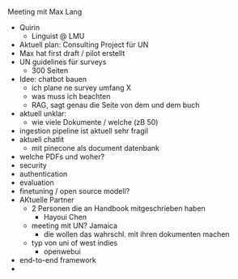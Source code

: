 Meeting mit Max Lang

- Quirin
	- Linguist @ LMU
- Aktuell plan: Consulting Project für UN
- Max hat first draft / pilot erstellt
- UN guidelines für surveys
	- 300 Seiten
- Idee: chatbot bauen
	- ich plane ne survey umfang X
	- was muss ich beachten
	- RAG, sagt genau die Seite von dem und dem buch
- aktuell unklar:
	- wie viele Dokumente / welche (zB 50)
- ingestion pipeline ist aktuell sehr fragil
- aktuell chatlit
	- mit pinecone als document datenbank
- welche PDFs und woher?
- security
- authentication
- evaluation
- finetuning / open source modell?
- AKtuelle Partner
	- 2 Personen die an Handbook mitgeschrieben haben
		- Hayoui Chen
	- meeting mit UN? Jamaica
		- die wollen das wahrschl. mit ihren dokumenten machen
	- typ von uni of west indies
		- openwebui
- end-to-end framework
- 